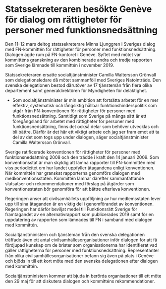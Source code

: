# Statssekreteraren besökte Genève för dialog om rättigheter för personer med funktionsnedsättning

Den 11–12 mars deltog statssekreterare Minna Ljunggren i Sveriges dialog med FN-kommittén för rättigheter för personer med funktionsnedsättning. Dialogen ägde rum på FN-kontoret i Genève. Syftet med mötet var kommitténs granskning av den kombinerade andra och tredje rapporten som Sverige lämnade till kommittén i november 2019.

Statssekreteraren ersatte socialtjänstminister Camilla Waltersson Grönvall som delegationsledare då mötet sammanföll med Sveriges Natointräde. Den svenska delegationen bestod därutöver av 17 tjänstemän från flera olika departement samt generaldirektören för Myndigheten för delaktighet.

- Som socialtjänstminister är min ambition att fortsätta arbetet för en mer effektiv, systematisk och långsiktig hållbar funktionshinderspolitik som utgår från FN-konventionen för rättigheter för personer med funktionsnedsättning. Samtidigt som Sverige på många sätt är ett föregångsland för arbetet med rättigheter för personer med funktionsnedsättning, finns det också delar som behöver utvecklas och bli bättre. Därför är det här ett viktigt arbete och jag ser fram emot att ta del av det som togs upp under dialogen, säger socialtjänstminister Camilla Waltersson Grönvall.

Sverige ratificerade konventionen för rättigheter för personer med funktionsnedsättning 2008 och den trädde i kraft den 14 januari 2009. Som konventionsstat är man skyldig att lämna rapporter till FN-kommittén med viss periodicitet om hur landet uppfyller åtagandena enligt konventionen. När kommittén har granskat rapporterna genomförs dialogen med medkonventionsstaten. Kommittén lämnar därefter sammanfattande slutsatser och rekommendationer med förslag på åtgärder som konventionsstaten bör genomföra för att bättre efterleva konventionen.

Regeringen anser att civilsamhällets uppföljning av hur medlemsstaten lever upp till sina åtaganden är en viktig del i genomförandet av konventionen. Regeringen har därför beviljat medel till Funktionsrätt Sverige för framtagandet av en alternativrapport som publicerades 2019 samt för en uppdatering av rapporten som lämnades till FN i samband med dialogen med kommittén.

Socialtjänstministern och tjänstemän från den svenska delegationen träffade även ett antal civilsamhällesorganisationer inför dialogen för att få fördjupad kunskap om de brister som organisationerna har identifierat vad gäller rättigheterna för personer med funktionsnedsättning. Representanter från olika civilsamhällesorganisationer befann sig även på plats i Genève och bjöds in till ett kort möte med den svenska delegationen efter dialogen med kommittén.

Socialtjänstministern kommer att bjuda in berörda organisationer till ett möte den 29 maj för att diskutera dialogen och kommitténs rekommendationer.
